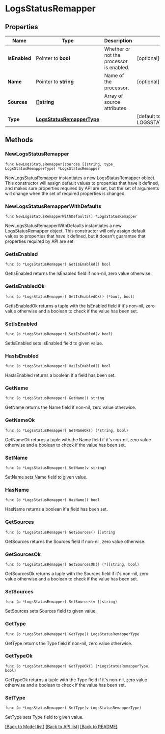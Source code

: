 # LogsStatusRemapper

## Properties

Name | Type | Description | Notes
---- | ---- | ----------- | ------
**IsEnabled** | Pointer to **bool** | Whether or not the processor is enabled. | [optional] [default to false]
**Name** | Pointer to **string** | Name of the processor. | [optional] 
**Sources** | **[]string** | Array of source attributes. | 
**Type** | [**LogsStatusRemapperType**](LogsStatusRemapperType.md) |  | [default to LOGSSTATUSREMAPPERTYPE_STATUS_REMAPPER]

## Methods

### NewLogsStatusRemapper

`func NewLogsStatusRemapper(sources []string, type_ LogsStatusRemapperType) *LogsStatusRemapper`

NewLogsStatusRemapper instantiates a new LogsStatusRemapper object.
This constructor will assign default values to properties that have it defined,
and makes sure properties required by API are set, but the set of arguments
will change when the set of required properties is changed.

### NewLogsStatusRemapperWithDefaults

`func NewLogsStatusRemapperWithDefaults() *LogsStatusRemapper`

NewLogsStatusRemapperWithDefaults instantiates a new LogsStatusRemapper object.
This constructor will only assign default values to properties that have it defined,
but it doesn't guarantee that properties required by API are set.

### GetIsEnabled

`func (o *LogsStatusRemapper) GetIsEnabled() bool`

GetIsEnabled returns the IsEnabled field if non-nil, zero value otherwise.

### GetIsEnabledOk

`func (o *LogsStatusRemapper) GetIsEnabledOk() (*bool, bool)`

GetIsEnabledOk returns a tuple with the IsEnabled field if it's non-nil, zero value otherwise
and a boolean to check if the value has been set.

### SetIsEnabled

`func (o *LogsStatusRemapper) SetIsEnabled(v bool)`

SetIsEnabled sets IsEnabled field to given value.

### HasIsEnabled

`func (o *LogsStatusRemapper) HasIsEnabled() bool`

HasIsEnabled returns a boolean if a field has been set.

### GetName

`func (o *LogsStatusRemapper) GetName() string`

GetName returns the Name field if non-nil, zero value otherwise.

### GetNameOk

`func (o *LogsStatusRemapper) GetNameOk() (*string, bool)`

GetNameOk returns a tuple with the Name field if it's non-nil, zero value otherwise
and a boolean to check if the value has been set.

### SetName

`func (o *LogsStatusRemapper) SetName(v string)`

SetName sets Name field to given value.

### HasName

`func (o *LogsStatusRemapper) HasName() bool`

HasName returns a boolean if a field has been set.

### GetSources

`func (o *LogsStatusRemapper) GetSources() []string`

GetSources returns the Sources field if non-nil, zero value otherwise.

### GetSourcesOk

`func (o *LogsStatusRemapper) GetSourcesOk() (*[]string, bool)`

GetSourcesOk returns a tuple with the Sources field if it's non-nil, zero value otherwise
and a boolean to check if the value has been set.

### SetSources

`func (o *LogsStatusRemapper) SetSources(v []string)`

SetSources sets Sources field to given value.


### GetType

`func (o *LogsStatusRemapper) GetType() LogsStatusRemapperType`

GetType returns the Type field if non-nil, zero value otherwise.

### GetTypeOk

`func (o *LogsStatusRemapper) GetTypeOk() (*LogsStatusRemapperType, bool)`

GetTypeOk returns a tuple with the Type field if it's non-nil, zero value otherwise
and a boolean to check if the value has been set.

### SetType

`func (o *LogsStatusRemapper) SetType(v LogsStatusRemapperType)`

SetType sets Type field to given value.



[[Back to Model list]](../README.md#documentation-for-models) [[Back to API list]](../README.md#documentation-for-api-endpoints) [[Back to README]](../README.md)


